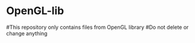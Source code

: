 # OpenGL-lib
#This repository only contains files from OpenGL library
#Do not delete or change anything
